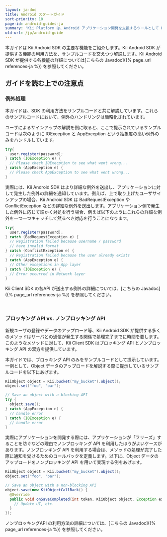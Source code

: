 ```yaml
---
layout: ja-doc
title: Android スタートガイド
sort-priority: 10
page-id: android-guides-ja
summary: 'Kii Platform は、Android アプリケーション開発を支援するツールとして Kii Android SDK を提供しています。Kii Android SDK を利用することで、サーバ側の設定やコーディングなどを一切気にせずに Android アプリケーション開発を進めることができます。'
old-url: /jp/android-guide
---
```

本ガイドは Kii Android SDK の主要な機能をご紹介します。Kii Android SDK が提供する機能の利用方法を、サンプルコードを交えつつ解説します。Kii Android SDK が提供する各機能の詳細については[こちらの Javadoc]({% page_url references-ja %}) を参照してください。

## ガイドを読む上での注意点

### 例外処理

本ガイドは、SDK の利用方法をサンプルコードと共に解説しています。これらのサンプルコードにおいて、例外のハンドリングは簡略化されています。

ユーザによるサインアップの解説を例に取ると、ここで提示されているサンプルコードは次のように IOException と AppException という抽象度の高い例外のみをハンドルしています。

```java
try{
  user.register(password);
} catch (IOException e) {
  // Please check IOExecption to see what went wrong...
} catch (AppException e) {
  // Please check AppException to see what went wrong...
}
```

実際には、Kii Android SDK はより詳細な例外を送出し、アプリケーションに対して発生した例外の詳細を通知しています。例えば、上で取り上げたユーザサインアップの場合、Kii Android SDK は BadRequestException や ConflictException などの詳細な例外を送出します。アプリケーション側で発生した例外に応じて細かく対処を行う場合、例えば以下のようにこれらの詳細な例外を一つ一つキャッチして然るべき対応を行うことになります。

```java
try{
  user.register(password);
} catch (BadRequestException e) {
  // Registration failed because username / password
  // have invalid format
} catch (ConflictException e) {
  // Registration failed because the user already exists
} catch (AppException e) {
  // Other exceptions in App layer
} catch (IOException e) {
  // Error occurred in Network layer
}
```

Kii Client SDK の各API が送出する例外の詳細については、[こちらの Javadoc]({% page_url references-ja %}) を参照してください。

<BR />

### ブロッキング API vs. ノンブロッキング API

新規ユーザの登録やデータのアップロード等、Kii Android SDK が提供する多くのメソッドはサーバとの通信が発生する関係で処理完了までに時間を要します。このようなメソッドに対して、Kii Client SDK はブロッキング API とノンブロッキング API の双方を提供しています。

本ガイドでは、ブロッキング API のみをサンプルコードとして提示しています。一例として、Object データのアップロードを解説する際に提示しているサンプルコードを以下にあげます。

```java
KiiObject object = Kii.bucket("my_bucket").object();
object.set("foo", "bar");

// Save an object with a blocking API
try {
  object.save();
} catch (AppException e) {
  // handle error
} catch (IOException e) {
  // handle error
}
```

実際にアプリケーションを開発する際には、アプリケーションが「フリーズ」することを防ぐなどの理由でノンブロッキング API を利用したほうがよいケースがあります。ノンブロッキング API を利用する場合は、メソッドの処理が完了した際に通知を受けるためのコールバックを定義します。以下に、Object データのアップロードをノンブロッキング API を用いて実現する例をあげます。

```java
KiiObject object = Kii.bucket("my_bucket").object();
object.set("foo", "bar");

// Save an object with a non-blocking API
object.save(new KiiObjectCallBack() {
  @Override
  public void onSaveCompleted(int token, KiiObject object, Exception exception) {
    // Update UI, etc.
  }
});
```

ノンブロッキングAPI の利用方法の詳細については、[こちらの Javadoc]({% page_url references-ja %}) を参照してください。
